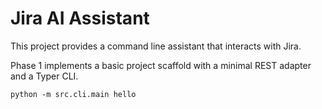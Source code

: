 # Jira AI Assistant

This project provides a command line assistant that interacts with Jira.

Phase 1 implements a basic project scaffold with a minimal REST adapter and a Typer CLI.

```
python -m src.cli.main hello
```
